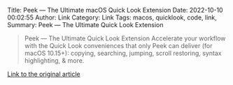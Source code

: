 Title: Peek — The Ultimate macOS Quick Look Extension
Date: 2022-10-10 00:02:55
Author: Link
Category: Link
Tags: macos, quicklook, code, link, 
Summary: Peek — The Ultimate Quick Look Extension

> Peek — The Ultimate Quick Look Extension
> Accelerate your workflow with the Quick Look conveniences that only Peek can deliver (for macOS 10.15+): copying, searching, jumping, scroll restoring, syntax highlighting, & more.

[Link to the original article](https://www.bigzlabs.com/peek.html)
